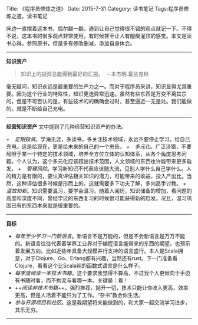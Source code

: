 Title: 《程序员修炼之道》
Date: 2015-7-31 
Category: 读书笔记
Tags:程序员修炼之道，读书笔记

床边一直摆着这本书，偶尔翻一翻，遇到让自己觉得很不错的观点就记一下。不得不说，这本书的很多观点非常使用，有时候甚至让人有醍醐灌顶的感觉。本文是读书心得，参照原书，但是多有修改删减，添加自身体会。
* * *

**知识资产**
>知识上的投资总能得到最好的汇报。　－本杰明.富兰克林

毫无疑问，知识永远是最重要的生产力之一。而对于程序员来讲，知识显得尤其重要。因为这个行业的特殊性，知识更迭异常迅速。虽然有些东西是万变不离其宗的，但是不可否认的是，有些技术的的确确会过时，甚至逼近一无是处。我们能做的，就是不断给自己充电。

- - -
**经营知识资产**
文中提到了几种经营知识资产的办法。

+　*定期投资*。学海无涯，多读书，多关注技术领域，永远不要停止学习，给自己充电。这是给现在，更是给未来的自己的一个忠告。
+　*多元化*。广泛涉猎，不要局限于某一个特定的技术领域，培养全方位立体的认知体系，从各个角度思考问题。个人认为，这个多元化应该超出技术范围，人文领域的东西也许能带来更多启发。
+　*管理风险*。学习新知识不代表应该随大流，见别人学什么自己学什么。人的精力是有限的，要认真评估相关知识的潜力，可能带来的收益，投入产出比。当然，这种评估很多时候是形而上的，这就需要多下功夫了解，多向高手讨教。
+　*温故知新*。知识需要温习，要学会温习。随着人阅历，知识储备的增加，看问题的高度和深度不同，曾经学过的东西复习的时候很可能获得新的启发。况且，温习巩固已有的东西本来就是很重要的。
- - -
**目标**

+ *每年至少学习一门新语言*。新语言不是万能的，但是不会新语言是万万不能的。新语言往往代表着学界工业界对于编程语言能带来的东西的期望，也预示着发展方向。比如近些年具备大规模并行支持的语言盛行。本人是Scala拥趸，对于Clojure、Go、Erlang都有兴趣，当然还有rust。下一门准备看Clojure，看看这个比Scala纯的函数式语言是什么样子。
+ *每季度阅读一本技术书籍*。这个要求我觉得不算高，不过我个人更倾向于手边有书随时看，而不拘泥与看哪一本。关键是：看！
+ ++*阅读非技术书籍*++。强烈推荐，抛开一切，技术只能让你收入更高，效率更高，但是人活着不能只为了工作。“杂书”教会你生活。
+ *参与开源项目和社区*。这是我期望将来能做到的，和大家一起交流学习进步，其乐无穷。


* * *




